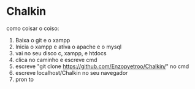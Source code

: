 # Chalkin
como coisar o coiso:

1. Baixa o git e o xampp
2. Inicia o xampp e ativa o apache e o mysql
3. vai no seu disco c, xampp, e htdocs
4. clica no caminho e escreve cmd
5. escreve "git clone https://github.com/Enzopyetroo/Chalkin/" no cmd
6. escreve localhost/Chalkin no seu navegador
7. pron to
